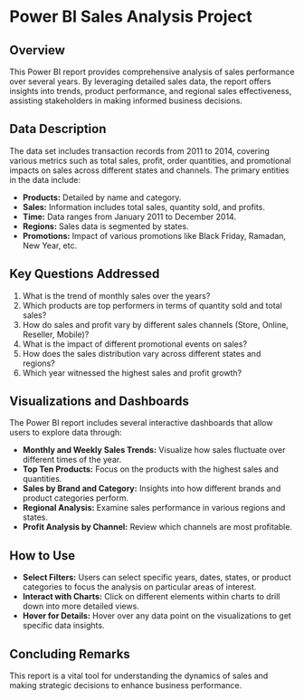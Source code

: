 # Power BI Sales Analysis Project

## Overview
This Power BI report provides comprehensive analysis of sales performance over several years. By leveraging detailed sales data, the report offers insights into trends, product performance, and regional sales effectiveness, assisting stakeholders in making informed business decisions.

## Data Description
The data set includes transaction records from 2011 to 2014, covering various metrics such as total sales, profit, order quantities, and promotional impacts on sales across different states and channels. The primary entities in the data include:

- **Products:** Detailed by name and category.
- **Sales:** Information includes total sales, quantity sold, and profits.
- **Time:** Data ranges from January 2011 to December 2014.
- **Regions:** Sales data is segmented by states.
- **Promotions:** Impact of various promotions like Black Friday, Ramadan, New Year, etc.

## Key Questions Addressed
1. What is the trend of monthly sales over the years?
2. Which products are top performers in terms of quantity sold and total sales?
3. How do sales and profit vary by different sales channels (Store, Online, Reseller, Mobile)?
4. What is the impact of different promotional events on sales?
5. How does the sales distribution vary across different states and regions?
6. Which year witnessed the highest sales and profit growth?

## Visualizations and Dashboards
The Power BI report includes several interactive dashboards that allow users to explore data through:
- **Monthly and Weekly Sales Trends:** Visualize how sales fluctuate over different times of the year.
- **Top Ten Products:** Focus on the products with the highest sales and quantities.
- **Sales by Brand and Category:** Insights into how different brands and product categories perform.
- **Regional Analysis:** Examine sales performance in various regions and states.
- **Profit Analysis by Channel:** Review which channels are most profitable.

## How to Use
- **Select Filters:** Users can select specific years, dates, states, or product categories to focus the analysis on particular areas of interest.
- **Interact with Charts:** Click on different elements within charts to drill down into more detailed views.
- **Hover for Details:** Hover over any data point on the visualizations to get specific data insights.

## Concluding Remarks
This report is a vital tool for understanding the dynamics of sales and making strategic decisions to enhance business performance.

